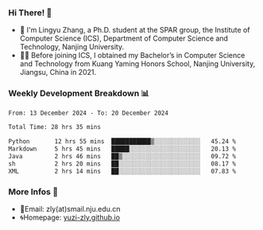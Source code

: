 ### Hi There! 👋 
- 🐳 I'm Lingyu Zhang, a Ph.D. student at the SPAR group, the Institute of Computer Science (ICS), Department of Computer Science and Technology, Nanjing University.
- 🧑‍🎓 Before joining ICS, I obtained my Bachelor’s in Computer Science and Technology from Kuang Yaming Honors School, Nanjing University, Jiangsu, China in 2021.

### Weekly Development Breakdown :bar_chart:

<!--START_SECTION:waka-->

```txt
From: 13 December 2024 - To: 20 December 2024

Total Time: 28 hrs 35 mins

Python       12 hrs 55 mins  ███████████▒░░░░░░░░░░░░░   45.24 %
Markdown     5 hrs 45 mins   █████░░░░░░░░░░░░░░░░░░░░   20.13 %
Java         2 hrs 46 mins   ██▒░░░░░░░░░░░░░░░░░░░░░░   09.72 %
sh           2 hrs 20 mins   ██░░░░░░░░░░░░░░░░░░░░░░░   08.17 %
XML          2 hrs 14 mins   ██░░░░░░░░░░░░░░░░░░░░░░░   07.83 %
```

<!--END_SECTION:waka-->

<!--
### Github Contributions :octocat:

![](https://raw.githubusercontent.com/yuzi-zly/yuzi-zly/output/github-contribution-grid-snake.svg)              
-->

### More Infos 📖

- 📧Email: zly(at)smail.nju.edu.cn
- 🌀Homepage: [yuzi-zly.github.io](https://yuzi-zly.github.io/)

